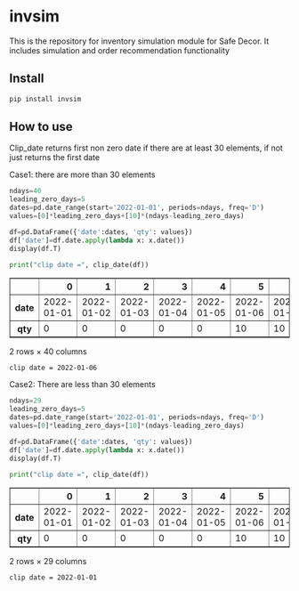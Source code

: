 invsim
================

<!-- WARNING: THIS FILE WAS AUTOGENERATED! DO NOT EDIT! -->

This is the repository for inventory simulation module for Safe Decor.
It includes simulation and order recommendation functionality

## Install

``` sh
pip install invsim
```

## How to use

Clip_date returns first non zero date if there are at least 30 elements,
if not just returns the first date

Case1: there are more than 30 elements

``` python
ndays=40
leading_zero_days=5
dates=pd.date_range(start='2022-01-01', periods=ndays, freq='D')
values=[0]*leading_zero_days+[10]*(ndays-leading_zero_days)

df=pd.DataFrame({'date':dates, 'qty': values})
df['date']=df.date.apply(lambda x: x.date())
display(df.T)

print("clip date =", clip_date(df))
```

<div>
<style scoped>
    .dataframe tbody tr th:only-of-type {
        vertical-align: middle;
    }

    .dataframe tbody tr th {
        vertical-align: top;
    }

    .dataframe thead th {
        text-align: right;
    }
</style>
<table border="1" class="dataframe">
  <thead>
    <tr style="text-align: right;">
      <th></th>
      <th>0</th>
      <th>1</th>
      <th>2</th>
      <th>3</th>
      <th>4</th>
      <th>5</th>
      <th>6</th>
      <th>7</th>
      <th>8</th>
      <th>9</th>
      <th>...</th>
      <th>30</th>
      <th>31</th>
      <th>32</th>
      <th>33</th>
      <th>34</th>
      <th>35</th>
      <th>36</th>
      <th>37</th>
      <th>38</th>
      <th>39</th>
    </tr>
  </thead>
  <tbody>
    <tr>
      <th>date</th>
      <td>2022-01-01</td>
      <td>2022-01-02</td>
      <td>2022-01-03</td>
      <td>2022-01-04</td>
      <td>2022-01-05</td>
      <td>2022-01-06</td>
      <td>2022-01-07</td>
      <td>2022-01-08</td>
      <td>2022-01-09</td>
      <td>2022-01-10</td>
      <td>...</td>
      <td>2022-01-31</td>
      <td>2022-02-01</td>
      <td>2022-02-02</td>
      <td>2022-02-03</td>
      <td>2022-02-04</td>
      <td>2022-02-05</td>
      <td>2022-02-06</td>
      <td>2022-02-07</td>
      <td>2022-02-08</td>
      <td>2022-02-09</td>
    </tr>
    <tr>
      <th>qty</th>
      <td>0</td>
      <td>0</td>
      <td>0</td>
      <td>0</td>
      <td>0</td>
      <td>10</td>
      <td>10</td>
      <td>10</td>
      <td>10</td>
      <td>10</td>
      <td>...</td>
      <td>10</td>
      <td>10</td>
      <td>10</td>
      <td>10</td>
      <td>10</td>
      <td>10</td>
      <td>10</td>
      <td>10</td>
      <td>10</td>
      <td>10</td>
    </tr>
  </tbody>
</table>
<p>2 rows × 40 columns</p>
</div>

    clip date = 2022-01-06

Case2: There are less than 30 elements

``` python
ndays=29
leading_zero_days=5
dates=pd.date_range(start='2022-01-01', periods=ndays, freq='D')
values=[0]*leading_zero_days+[10]*(ndays-leading_zero_days)

df=pd.DataFrame({'date':dates, 'qty': values})
df['date']=df.date.apply(lambda x: x.date())
display(df.T)

print("clip date =", clip_date(df))
```

<div>
<style scoped>
    .dataframe tbody tr th:only-of-type {
        vertical-align: middle;
    }

    .dataframe tbody tr th {
        vertical-align: top;
    }

    .dataframe thead th {
        text-align: right;
    }
</style>
<table border="1" class="dataframe">
  <thead>
    <tr style="text-align: right;">
      <th></th>
      <th>0</th>
      <th>1</th>
      <th>2</th>
      <th>3</th>
      <th>4</th>
      <th>5</th>
      <th>6</th>
      <th>7</th>
      <th>8</th>
      <th>9</th>
      <th>...</th>
      <th>19</th>
      <th>20</th>
      <th>21</th>
      <th>22</th>
      <th>23</th>
      <th>24</th>
      <th>25</th>
      <th>26</th>
      <th>27</th>
      <th>28</th>
    </tr>
  </thead>
  <tbody>
    <tr>
      <th>date</th>
      <td>2022-01-01</td>
      <td>2022-01-02</td>
      <td>2022-01-03</td>
      <td>2022-01-04</td>
      <td>2022-01-05</td>
      <td>2022-01-06</td>
      <td>2022-01-07</td>
      <td>2022-01-08</td>
      <td>2022-01-09</td>
      <td>2022-01-10</td>
      <td>...</td>
      <td>2022-01-20</td>
      <td>2022-01-21</td>
      <td>2022-01-22</td>
      <td>2022-01-23</td>
      <td>2022-01-24</td>
      <td>2022-01-25</td>
      <td>2022-01-26</td>
      <td>2022-01-27</td>
      <td>2022-01-28</td>
      <td>2022-01-29</td>
    </tr>
    <tr>
      <th>qty</th>
      <td>0</td>
      <td>0</td>
      <td>0</td>
      <td>0</td>
      <td>0</td>
      <td>10</td>
      <td>10</td>
      <td>10</td>
      <td>10</td>
      <td>10</td>
      <td>...</td>
      <td>10</td>
      <td>10</td>
      <td>10</td>
      <td>10</td>
      <td>10</td>
      <td>10</td>
      <td>10</td>
      <td>10</td>
      <td>10</td>
      <td>10</td>
    </tr>
  </tbody>
</table>
<p>2 rows × 29 columns</p>
</div>

    clip date = 2022-01-01
